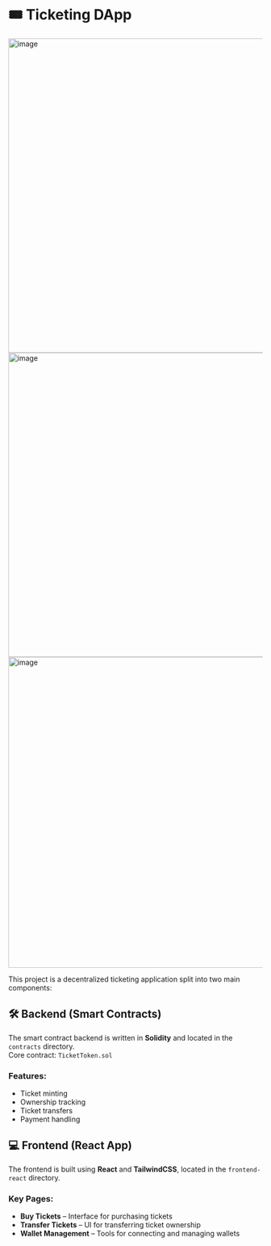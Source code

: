 # 🎟️ Ticketing DApp

<img width="622" alt="image" src="https://github.com/user-attachments/assets/991e9390-57ee-4ee4-8028-37306e991954" />
<img width="602" alt="image" src="https://github.com/user-attachments/assets/cfc8e279-c1fb-44b7-b4fe-54bba8d1b47d" />
<img width="615" alt="image" src="https://github.com/user-attachments/assets/eb81be8c-3e65-49c1-bd1f-3a6abec7a836" />


This project is a decentralized ticketing application split into two main components:

## 🛠️ Backend (Smart Contracts)

The smart contract backend is written in **Solidity** and located in the `contracts` directory.  
Core contract: `TicketToken.sol`

### Features:
- Ticket minting
- Ownership tracking
- Ticket transfers
- Payment handling

## 💻 Frontend (React App)

The frontend is built using **React** and **TailwindCSS**, located in the `frontend-react` directory.

### Key Pages:
- **Buy Tickets** – Interface for purchasing tickets
- **Transfer Tickets** – UI for transferring ticket ownership
- **Wallet Management** – Tools for connecting and managing wallets
